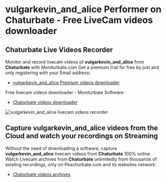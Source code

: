 # vulgarkevin_and_alice Performer on Chaturbate - Free LiveCam videos downloader

## Chaturbate Live Videos Recorder

Monitor and record livecam videos of **vulgarkevin_and_alice** from **Chaturbate** with Moniturbate.com
Get a premium trial for free by just and only registering with your Email address:
* [vulgarkevin_and_alice Premium videos downloader](https://moniturbate.com/request-demo-licence-key.html)

Free livecam videos downloader - Moniturbate Software:
* [Chaturbate videos downloader](https://moniturbate.com/moniturbate-download-software.html)

![vulgarkevin_and_alice livecam videos recorder](https://peachurnet.com/templates/moniturbate-software.png)


## Capture vulgarkevin_and_alice videos from the Cloud and watch your recordings on Streaming

Without the need of downloading a software, capture **vulgarkevin_and_alice** livecam videos from **Chaturbate** 100% online.
Watch Livecam archives from **Chaturbate** unlimitedly from thousands of existing recordings, only on Peachurbate.com and its websites network:
* [Chaturbate videos archives](https://peachurnet.com/)